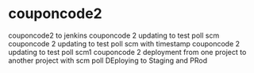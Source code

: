 # couponcode2
couponcode2 to jenkins
couponcode 2 updating to test poll scm
couponcode 2 updating to test poll scm with timestamp
couponcode 2 updating to test poll scm1
couponcode 2 deployment from one project to another project with scm poll
DEploying to Staging and PRod

